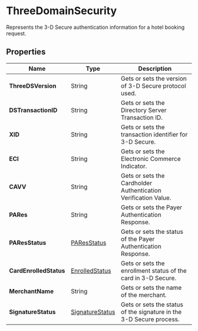 # ThreeDomainSecurity

Represents the 3-D Secure authentication information for a hotel booking request.

## Properties

| Name | Type | Description |
|------|------|-------------|
| **ThreeDSVersion** | String | Gets or sets the version of 3-D Secure protocol used. |
| **DSTransactionID** | String | Gets or sets the Directory Server Transaction ID. |
| **XID** | String | Gets or sets the transaction identifier for 3-D Secure. |
| **ECI** | String | Gets or sets the Electronic Commerce Indicator. |
| **CAVV** | String | Gets or sets the Cardholder Authentication Verification Value. |
| **PARes** | String | Gets or sets the Payer Authentication Response. |
| **PAResStatus** | [PAResStatus](/docs/apis/for-sellers/connectors-pull-developers-api/api-reference/paresstatus) | Gets or sets the status of the Payer Authentication Response. |
| **CardEnrolledStatus** | [EnrolledStatus](/docs/apis/for-sellers/connectors-pull-developers-api/api-reference/enrolledstatus) | Gets or sets the enrollment status of the card in 3-D Secure. |
| **MerchantName** | String | Gets or sets the name of the merchant. |
| **SignatureStatus** | [SignatureStatus](/docs/apis/for-sellers/connectors-pull-developers-api/api-reference/signaturestatus) | Gets or sets the status of the signature in the 3-D Secure process. |
